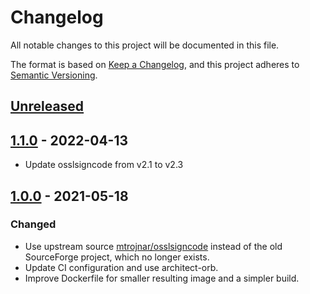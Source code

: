 # Changelog

All notable changes to this project will be documented in this file.

The format is based on [Keep a Changelog](https://keepachangelog.com/en/1.0.0/),
and this project adheres to [Semantic Versioning](https://semver.org/spec/v2.0.0.html).

## [Unreleased]

## [1.1.0] - 2022-04-13

- Update osslsigncode from v2.1 to v2.3

## [1.0.0] - 2021-05-18

### Changed

- Use upstream source [mtrojnar/osslsigncode](https://github.com/mtrojnar/osslsigncode) instead of the old SourceForge project, which no longer exists.
- Update CI configuration and use architect-orb.
- Improve Dockerfile for smaller resulting image and a simpler build.

[Unreleased]: https://github.com/giantswarm/signcode-util/compare/v1.1.0...HEAD
[1.1.0]: https://github.com/giantswarm/signcode-util/compare/v1.0.0...v1.1.0
[1.0.0]: https://github.com/giantswarm/signcode-util/releases/tag/v1.0.0
